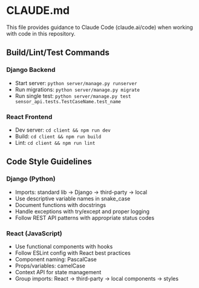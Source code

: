 # CLAUDE.md

This file provides guidance to Claude Code (claude.ai/code) when working with code in this repository.

## Build/Lint/Test Commands

### Django Backend
- Start server: `python server/manage.py runserver`
- Run migrations: `python server/manage.py migrate`
- Run single test: `python server/manage.py test sensor_api.tests.TestCaseName.test_name`

### React Frontend
- Dev server: `cd client && npm run dev`
- Build: `cd client && npm run build`
- Lint: `cd client && npm run lint`

## Code Style Guidelines

### Django (Python)
- Imports: standard lib → Django → third-party → local
- Use descriptive variable names in snake_case
- Document functions with docstrings
- Handle exceptions with try/except and proper logging
- Follow REST API patterns with appropriate status codes

### React (JavaScript)
- Use functional components with hooks
- Follow ESLint config with React best practices
- Component naming: PascalCase
- Props/variables: camelCase
- Context API for state management
- Group imports: React → third-party → local components → styles